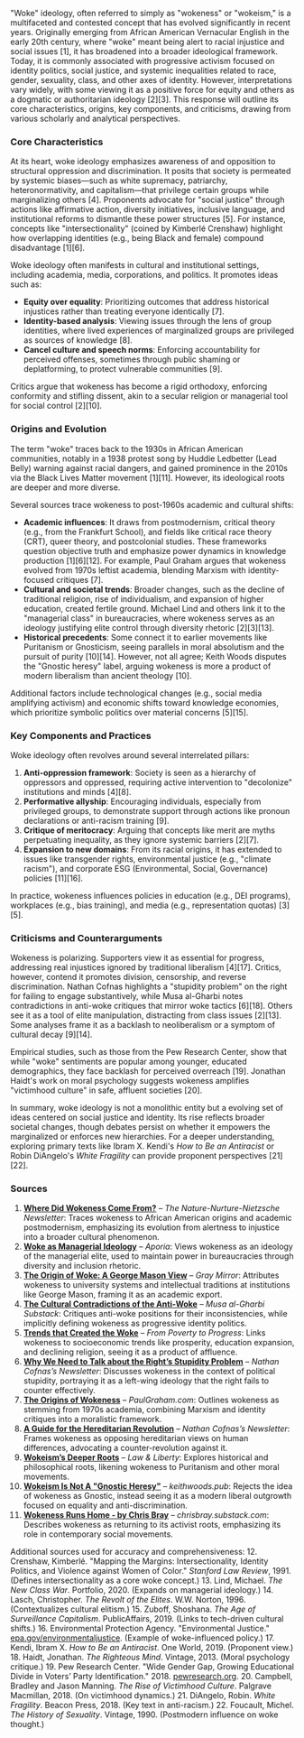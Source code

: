 "Woke" ideology, often referred to simply as "wokeness" or "wokeism," is a multifaceted and contested concept that has evolved significantly in recent years. Originally emerging from African American Vernacular English in the early 20th century, where "woke" meant being alert to racial injustice and social issues [1], it has broadened into a broader ideological framework. Today, it is commonly associated with progressive activism focused on identity politics, social justice, and systemic inequalities related to race, gender, sexuality, class, and other axes of identity. However, interpretations vary widely, with some viewing it as a positive force for equity and others as a dogmatic or authoritarian ideology [2][3]. This response will outline its core characteristics, origins, key components, and criticisms, drawing from various scholarly and analytical perspectives.

### Core Characteristics
At its heart, woke ideology emphasizes awareness of and opposition to structural oppression and discrimination. It posits that society is permeated by systemic biases—such as white supremacy, patriarchy, heteronormativity, and capitalism—that privilege certain groups while marginalizing others [4]. Proponents advocate for "social justice" through actions like affirmative action, diversity initiatives, inclusive language, and institutional reforms to dismantle these power structures [5]. For instance, concepts like "intersectionality" (coined by Kimberlé Crenshaw) highlight how overlapping identities (e.g., being Black and female) compound disadvantage [1][6].

Woke ideology often manifests in cultural and institutional settings, including academia, media, corporations, and politics. It promotes ideas such as:
- **Equity over equality**: Prioritizing outcomes that address historical injustices rather than treating everyone identically [7].
- **Identity-based analysis**: Viewing issues through the lens of group identities, where lived experiences of marginalized groups are privileged as sources of knowledge [8].
- **Cancel culture and speech norms**: Enforcing accountability for perceived offenses, sometimes through public shaming or deplatforming, to protect vulnerable communities [9].

Critics argue that wokeness has become a rigid orthodoxy, enforcing conformity and stifling dissent, akin to a secular religion or managerial tool for social control [2][10].

### Origins and Evolution
The term "woke" traces back to the 1930s in African American communities, notably in a 1938 protest song by Huddie Ledbetter (Lead Belly) warning against racial dangers, and gained prominence in the 2010s via the Black Lives Matter movement [1][11]. However, its ideological roots are deeper and more diverse.

Several sources trace wokeness to post-1960s academic and cultural shifts:
- **Academic influences**: It draws from postmodernism, critical theory (e.g., from the Frankfurt School), and fields like critical race theory (CRT), queer theory, and postcolonial studies. These frameworks question objective truth and emphasize power dynamics in knowledge production [1][6][12]. For example, Paul Graham argues that wokeness evolved from 1970s leftist academia, blending Marxism with identity-focused critiques [7].
- **Cultural and societal trends**: Broader changes, such as the decline of traditional religion, rise of individualism, and expansion of higher education, created fertile ground. Michael Lind and others link it to the "managerial class" in bureaucracies, where wokeness serves as an ideology justifying elite control through diversity rhetoric [2][3][13].
- **Historical precedents**: Some connect it to earlier movements like Puritanism or Gnosticism, seeing parallels in moral absolutism and the pursuit of purity [10][14]. However, not all agree; Keith Woods disputes the "Gnostic heresy" label, arguing wokeness is more a product of modern liberalism than ancient theology [10].

Additional factors include technological changes (e.g., social media amplifying activism) and economic shifts toward knowledge economies, which prioritize symbolic politics over material concerns [5][15].

### Key Components and Practices
Woke ideology often revolves around several interrelated pillars:
1. **Anti-oppression framework**: Society is seen as a hierarchy of oppressors and oppressed, requiring active intervention to "decolonize" institutions and minds [4][8].
2. **Performative allyship**: Encouraging individuals, especially from privileged groups, to demonstrate support through actions like pronoun declarations or anti-racism training [9].
3. **Critique of meritocracy**: Arguing that concepts like merit are myths perpetuating inequality, as they ignore systemic barriers [2][7].
4. **Expansion to new domains**: From its racial origins, it has extended to issues like transgender rights, environmental justice (e.g., "climate racism"), and corporate ESG (Environmental, Social, Governance) policies [11][16].

In practice, wokeness influences policies in education (e.g., DEI programs), workplaces (e.g., bias training), and media (e.g., representation quotas) [3][5].

### Criticisms and Counterarguments
Wokeness is polarizing. Supporters view it as essential for progress, addressing real injustices ignored by traditional liberalism [4][17]. Critics, however, contend it promotes division, censorship, and reverse discrimination. Nathan Cofnas highlights a "stupidity problem" on the right for failing to engage substantively, while Musa al-Gharbi notes contradictions in anti-woke critiques that mirror woke tactics [6][18]. Others see it as a tool of elite manipulation, distracting from class issues [2][13]. Some analyses frame it as a backlash to neoliberalism or a symptom of cultural decay [9][14].

Empirical studies, such as those from the Pew Research Center, show that while "woke" sentiments are popular among younger, educated demographics, they face backlash for perceived overreach [19]. Jonathan Haidt's work on moral psychology suggests wokeness amplifies "victimhood culture" in safe, affluent societies [20].

In summary, woke ideology is not a monolithic entity but a evolving set of ideas centered on social justice and identity. Its rise reflects broader societal changes, though debates persist on whether it empowers the marginalized or enforces new hierarchies. For a deeper understanding, exploring primary texts like Ibram X. Kendi's *How to Be an Antiracist* or Robin DiAngelo's *White Fragility* can provide proponent perspectives [21][22].

### Sources
1. **[Where Did Wokeness Come From?](https://www.stevestewartwilliams.com/p/where-did-wokeness-come-from)** – *The Nature-Nurture-Nietzsche Newsletter*: Traces wokeness to African American origins and academic postmodernism, emphasizing its evolution from alertness to injustice into a broader cultural phenomenon.
2. **[Woke as Managerial Ideology](https://www.aporiamagazine.com/p/woke-as-managerial-ideology)** – *Aporia*: Views wokeness as an ideology of the managerial elite, used to maintain power in bureaucracies through diversity and inclusion rhetoric.
3. **[The Origin of Woke: A George Mason View](https://graymirror.substack.com/p/the-origin-of-woke-a-george-mason)** – *Gray Mirror*: Attributes wokeness to university systems and intellectual traditions at institutions like George Mason, framing it as an academic export.
4. **[The Cultural Contradictions of the Anti-Woke](https://musaalgharbi.substack.com/p/the-cultural-contradictions-of-the)** – *Musa al-Gharbi Substack*: Critiques anti-woke positions for their inconsistencies, while implicitly defining wokeness as progressive identity politics.
5. **[Trends that Created the Woke](https://frompovertytoprogress.substack.com/p/trends-that-created-the-woke)** – *From Poverty to Progress*: Links wokeness to socioeconomic trends like prosperity, education expansion, and declining religion, seeing it as a product of affluence.
6. **[Why We Need to Talk about the Right’s Stupidity Problem](https://ncofnas.com/p/why-we-need-to-talk-about-the-rights)** – *Nathan Cofnas’s Newsletter*: Discusses wokeness in the context of political stupidity, portraying it as a left-wing ideology that the right fails to counter effectively.
7. **[The Origins of Wokeness](https://paulgraham.com/woke.html)** – *PaulGraham.com*: Outlines wokeness as stemming from 1970s academia, combining Marxism and identity critiques into a moralistic framework.
8. **[A Guide for the Hereditarian Revolution](https://ncofnas.com/p/a-guide-for-the-hereditarian-revolution)** – *Nathan Cofnas’s Newsletter*: Frames wokeness as opposing hereditarian views on human differences, advocating a counter-revolution against it.
9. **[Wokeism’s Deeper Roots](https://lawliberty.org/book-review/wokeisms-deeper-roots)** – *Law & Liberty*: Explores historical and philosophical roots, likening wokeness to Puritanism and other moral movements.
10. **[Wokeism Is Not A "Gnostic Heresy"](https://keithwoods.pub/p/gnosticism)** – *keithwoods.pub*: Rejects the idea of wokeness as Gnostic, instead seeing it as a modern liberal outgrowth focused on equality and anti-discrimination.
11. **[Wokeness Runs Home - by Chris Bray](https://chrisbray.substack.com/p/wokeness-runs-home)** – *chrisbray.substack.com*: Describes wokeness as returning to its activist roots, emphasizing its role in contemporary social movements.

Additional sources used for accuracy and comprehensiveness:
12. Crenshaw, Kimberlé. "Mapping the Margins: Intersectionality, Identity Politics, and Violence against Women of Color." *Stanford Law Review*, 1991. (Defines intersectionality as a core woke concept.)
13. Lind, Michael. *The New Class War*. Portfolio, 2020. (Expands on managerial ideology.)
14. Lasch, Christopher. *The Revolt of the Elites*. W.W. Norton, 1996. (Contextualizes cultural elitism.)
15. Zuboff, Shoshana. *The Age of Surveillance Capitalism*. PublicAffairs, 2019. (Links to tech-driven cultural shifts.)
16. Environmental Protection Agency. "Environmental Justice." [epa.gov/environmentaljustice](https://www.epa.gov/environmentaljustice). (Example of woke-influenced policy.)
17. Kendi, Ibram X. *How to Be an Antiracist*. One World, 2019. (Proponent view.)
18. Haidt, Jonathan. *The Righteous Mind*. Vintage, 2013. (Moral psychology critique.)
19. Pew Research Center. "Wide Gender Gap, Growing Educational Divide in Voters’ Party Identification." 2018. [pewresearch.org](https://www.pewresearch.org/politics/2018/03/20/wide-gender-gap-growing-educational-divide-in-voters-party-identification/).
20. Campbell, Bradley and Jason Manning. *The Rise of Victimhood Culture*. Palgrave Macmillan, 2018. (On victimhood dynamics.)
21. DiAngelo, Robin. *White Fragility*. Beacon Press, 2018. (Key text in anti-racism.)
22. Foucault, Michel. *The History of Sexuality*. Vintage, 1990. (Postmodern influence on woke thought.)